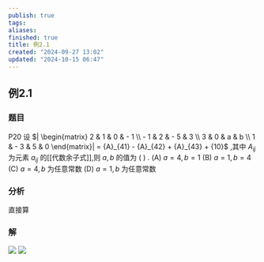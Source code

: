 ```yaml
---
publish: true
tags: 
aliases: 
finished: true
title: 例2.1
created: "2024-09-27 13:02"
updated: "2024-10-15 06:47"
---
```

## 例2.1
### 题目
P20 设 $| \begin{matrix} 2 & 1 & 0 & - 1 \\ - 1 & 2 & - 5 & 3 \\ 3 & 0 & a & b \\ 1 & - 3 & 5 & 0 \end{matrix}| = {A}_{41} - {A}_{42} + {A}_{43} + {10}$ ,其中 ${A}_{ij}$ 为元素 ${a}_{ij}$ 的[[代数余子式]],则 $a, b$ 的值为 ( ) .
(A) $a = 4, b = 1$ 
(B) $a = 1, b = 4$
(C) $a = 4, b$ 为任意常数 
(D) $a = 1, b$ 为任意常数
### 分析
直接算
### 解
![](https://img.hwenyi.tech/202410151454085.webp)
![](https://img.hwenyi.tech/202410151454728.webp)
